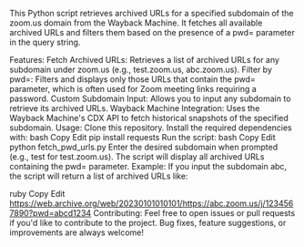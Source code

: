 This Python script retrieves archived URLs for a specified subdomain of the zoom.us domain from the Wayback Machine. It fetches all available archived URLs and filters them based on the presence of a pwd= parameter in the query string.

Features:
Fetch Archived URLs: Retrieves a list of archived URLs for any subdomain under zoom.us (e.g., test.zoom.us, abc.zoom.us).
Filter by pwd=: Filters and displays only those URLs that contain the pwd= parameter, which is often used for Zoom meeting links requiring a password.
Custom Subdomain Input: Allows you to input any subdomain to retrieve its archived URLs.
Wayback Machine Integration: Uses the Wayback Machine's CDX API to fetch historical snapshots of the specified subdomain.
Usage:
Clone this repository.
Install the required dependencies with:
bash
Copy
Edit
pip install requests
Run the script:
bash
Copy
Edit
python fetch_pwd_urls.py
Enter the desired subdomain when prompted (e.g., test for test.zoom.us).
The script will display all archived URLs containing the pwd= parameter.
Example:
If you input the subdomain abc, the script will return a list of archived URLs like:

ruby
Copy
Edit
https://web.archive.org/web/20230101010101/https://abc.zoom.us/j/1234567890?pwd=abcd1234
Contributing:
Feel free to open issues or pull requests if you'd like to contribute to the project. Bug fixes, feature suggestions, or improvements are always welcome!
